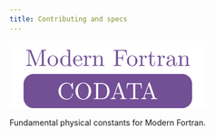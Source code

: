 ```yaml
---
title: Contributing and specs
---
```


![Codata](../media/logo.png)

Fundamental physical constants for Modern Fortran.
